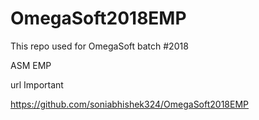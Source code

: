 # OmegaSoft2018EMP
This repo used for OmegaSoft batch #2018

ASM
EMP


url Important 


https://github.com/soniabhishek324/OmegaSoft2018EMP
